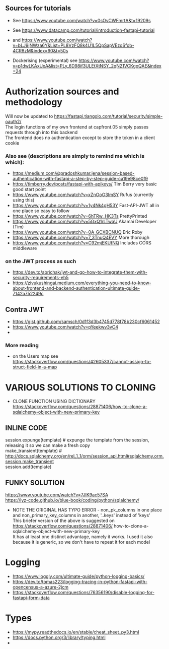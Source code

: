 ## Sources for tutorials  
* See https://www.youtube.com/watch?v=0sOvCWFmrtA&t=19209s
* See https://www.datacamp.com/tutorial/introduction-fastapi-tutorial 
* and https://www.youtube.com/watch?v=bLJ9jNWza6Y&List=PL8VzFQ8k4U1L5QpSapVEzoSfob-4CR8zM&index=90&t=50s  

* Dockerising (experimental) see https://www.youtube.com/watch?v=p1dwLKAxUxA&list=PLy_6D98if3ULEtXtNSY_2qN21VCKgoQAE&index=24  
 
# Authorization sources and methodology  
Will now be updated to https://fastapi.tiangolo.com/tutorial/security/simple-oauth2/  
The login functions of my own frontend at capfront.05 simply passes requests through into this backend  
The frontend does no authentication except to store the token in a client cookie  

### Also see (descriptions are simply to remind me which is which):
* https://medium.com/@pradoshkumar.jena/session-based-authentication-with-fastapi-a-step-by-step-guide-ca19e98ce0f9  
* https://timberry.dev/posts/fastapi-with-apikeys/    Tim Berry very basic good start point  
* https://www.youtube.com/watch?v=xZnOoO3ImSY  Rufus (currently using this)
* https://www.youtube.com/watch?v=1y4Nk4gH53Y  Fast-API-JWT all in one place so easy to follow  
* https://www.youtube.com/watch?v=6hTRw_HK3Ts  PrettyPrinted  
* https://www.youtube.com/watch?v=5GxQ1rLTwaU  Akamai Developer (Tim)
* https://www.youtube.com/watch?v=0A_GCXBCNUQ  Eric Roby
* https://www.youtube.com/watch?v=7_3TnuQ4EVY  More thorough  
* https://www.youtube.com/watch?v=C92mjEKUfNQ  Includes CORS middleware  
### on the JWT process as such
* https://dev.to/abrichak/jwt-and-go-how-to-integrate-them-with-security-requirements-eh5
* https://zivukushingai.medium.com/everything-you-need-to-know-about-frontend-and-backend-authentication-ultimate-guide-7142a752249c
## Contra JWT
* https://gist.github.com/samsch/0d1f3d3b4745d778f78b230cf6061452  
* https://www.youtube.com/watch?v=pYeekwv3vC4  
* 
### More reading
* on the Users map see https://stackoverflow.com/questions/42605337/cannot-assign-to-struct-field-in-a-map  

# VARIOUS SOLUTIONS TO CLONING
* CLONE FUNCTION USING DICTIONARY https://stackoverflow.com/questions/28871406/how-to-clone-a-sqlalchemy-object-with-new-primary-key
## INLINE CODE
session.expunge(template)  # expunge the template from the session, releasing it so we can make a fresh copy  
make_transient(template)  # http://docs.sqlalchemy.org/en/rel_1_1/orm/session_api.html#sqlalchemy.orm.session.make_transient  
session.add(template)  
## FUNKY SOLUTION
https://www.youtube.com/watch?v=7JlK9ac57SA  
https://lyz-code.github.io/blue-book/coding/python/sqlalchemy/  
* NOTE THE ORIGINAL HAS TYPO ERROR - non_pk_columns in one place and non_primary_key_columns in another, '..keys' instead of 'keys'  
This briefer version of the above is suggested on https://stackoverflow.com/questions/28871406/  how-to-clone-a-sqlalchemy-object-with-new-primary-key  
It has at least one distinct advantage, namely it works. 
I used it also because it is generic, so we don't have to repeat it for each model  

# Logging
* https://www.loggly.com/ultimate-guide/python-logging-basics/
* https://dev.to/tomas223/logging-tracing-in-python-fastapi-with-opencensus-a-azure-2jcm  
* https://stackoverflow.com/questions/76356190/disable-logging-for-fastapi-form-data

# Types
* https://mypy.readthedocs.io/en/stable/cheat_sheet_py3.html  
* https://docs.python.org/3/library/typing.html  
* 
